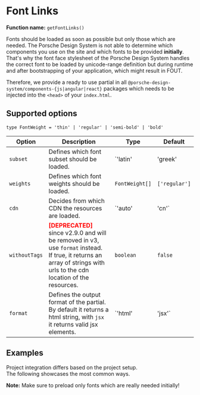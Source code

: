 # Font Links
**Function name:** `getFontLinks()`

Fonts should be loaded as soon as possible but only those which are needed. 
The Porsche Design System is not able to determine which components you use on the site and which fonts to be provided **initially**.
That's why the font face stylesheet of the Porsche Design System handles the correct font to be loaded by unicode-range definition but during runtime and after bootstrapping of your application, which might result in FOUT.

Therefore, we provide a ready to use partial in all `@porsche-design-system/components-{js|angular|react}` packages which needs to be injected into the `<head>` of your `index.html`.

## Supported options
`type FontWeight = 'thin' | 'regular' | 'semi-bold' | 'bold'`

| Option        | Description                                                                                                                                                                                               | Type                        | Default          |
|---------------|-----------------------------------------------------------------------------------------------------------------------------------------------------------------------------------------------------------|-----------------------------|------------------|
| `subset`      | Defines which font subset should be loaded.                                                                                                                                                               | `'latin' | 'greek' | 'cyril'` | `'latin'`     |
| `weights`     | Defines which font weights should be loaded.                                                                                                                                                              | `FontWeight[]`              | `['regular']`    |
| `cdn`         | Decides from which CDN the resources are loaded.                                                                                                                                                          | `'auto'                     | 'cn'`            | `'auto'`      |
| `withoutTags` | <span style='color:red'>**[DEPRECATED]**</span> since v2.9.0 and will be removed in v3, use `format` instead.<br/>If true, it returns an array of strings with urls to the cdn location of the resources. | `boolean`                   | `false`          |
| `format`      | Defines the output format of the partial. By default it returns a html string, with `jsx` it returns valid jsx elements.                                                                                  | `'html'                     | 'jsx'`           | `'html'`      |

## Examples

Project integration differs based on the project setup.  
The following showcases the most common ways.

**Note:** Make sure to preload only fonts which are really needed initially!

<PartialDocs name="getFontLinks" :params="params"></PartialDocs>

<script lang="ts">
import Vue from 'vue';
import Component from 'vue-class-component';

@Component
export default class Code extends Vue {
  public params = [
    { 
      value: "{ weights: ['regular', 'semi-bold'] }"
    },
    { 
      value: "{ cdn: 'cn' ",
      comment: 'force using China CDN'
    },
  ];
}
</script>
